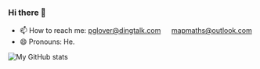 ### Hi there 👋

- 📫 How to reach me: pglover@dingtalk.com
 　                    mapmaths@outlook.com
- 😄 Pronouns: He.

![My GitHub stats](https://github-readme-stats.vercel.app/api?username=MapMaths&count_private=true&show_icons=true&count_private=true&theme=onedark)

